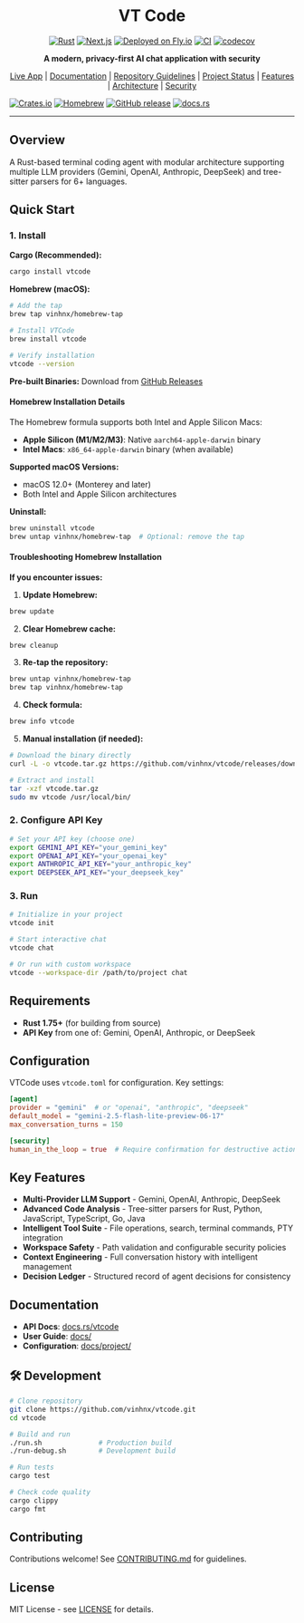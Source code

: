 <div align="center">

<h1>VT Code</h1>

[![Rust](https://img.shields.io/badge/Rust-BF4545?logo=rust&logoColor=white)](https://www.rust-lang.org/)
[![Next.js](https://img.shields.io/badge/Next.js-000000?logo=next.js&logoColor=white)](https://nextjs.org/)
[![Deployed on Fly.io](https://img.shields.io/badge/Deployed%20on-Fly.io-blueviolet)](https://fly.io)
[![CI](https://github.com/vinhnx/vtchat/actions/workflows/ci.yml/badge.svg)](https://github.com/vinhnx/vtchat/actions/workflows/ci.yml)
[![codecov](https://codecov.io/gh/vinhnx/vtchat/branch/main/graph/badge.svg)](https://codecov.io/gh/vinhnx/vtchat)

**A modern, privacy-first AI chat application with security**

[Live App](https://vtchat.io.vn) | [Documentation](docs/) | [Repository Guidelines](AGENTS.md) | [Project Status](docs/PROJECT-STATUS.md) | [Features](docs/FEATURES.md) | [Architecture](docs/ARCHITECTURE.md) | [Security](docs/SECURITY.md)

</div>

[![Crates.io](https://img.shields.io/crates/v/vtcode.svg)](https://crates.io/crates/vtcode)
[![Homebrew](https://img.shields.io/badge/homebrew-v0.8.2-orange)](https://github.com/vinhnx/homebrew-tap)
[![GitHub release](https://img.shields.io/github/release/vinhnx/vtcode.svg)](https://github.com/vinhnx/vtcode/releases)
[![docs.rs](https://img.shields.io/docsrs/vtcode)](https://docs.rs/vtcode)

---

## Overview

A Rust-based terminal coding agent with modular architecture supporting multiple LLM providers (Gemini, OpenAI, Anthropic, DeepSeek) and tree-sitter parsers for 6+ languages.

## Quick Start

### 1. Install

**Cargo (Recommended):**

```bash
cargo install vtcode
```

**Homebrew (macOS):**

```bash
# Add the tap
brew tap vinhnx/homebrew-tap

# Install VTCode
brew install vtcode

# Verify installation
vtcode --version
```

**Pre-built Binaries:**
Download from [GitHub Releases](https://github.com/vinhnx/vtcode/releases)

#### Homebrew Installation Details

The Homebrew formula supports both Intel and Apple Silicon Macs:

-   **Apple Silicon (M1/M2/M3)**: Native `aarch64-apple-darwin` binary
-   **Intel Macs**: `x86_64-apple-darwin` binary (when available)

**Supported macOS Versions:**

-   macOS 12.0+ (Monterey and later)
-   Both Intel and Apple Silicon architectures

**Uninstall:**

```bash
brew uninstall vtcode
brew untap vinhnx/homebrew-tap  # Optional: remove the tap
```

#### Troubleshooting Homebrew Installation

**If you encounter issues:**

1. **Update Homebrew:**

```bash
brew update
```

2. **Clear Homebrew cache:**

```bash
brew cleanup
```

3. **Re-tap the repository:**

```bash
brew untap vinhnx/homebrew-tap
brew tap vinhnx/homebrew-tap
```

4. **Check formula:**

```bash
brew info vtcode
```

5. **Manual installation (if needed):**

```bash
# Download the binary directly
curl -L -o vtcode.tar.gz https://github.com/vinhnx/vtcode/releases/download/v0.8.2/vtcode-v0.8.2-aarch64-apple-darwin.tar.gz

# Extract and install
tar -xzf vtcode.tar.gz
sudo mv vtcode /usr/local/bin/
```

### 2. Configure API Key

```bash
# Set your API key (choose one)
export GEMINI_API_KEY="your_gemini_key"
export OPENAI_API_KEY="your_openai_key"
export ANTHROPIC_API_KEY="your_anthropic_key"
export DEEPSEEK_API_KEY="your_deepseek_key"
```

### 3. Run

```bash
# Initialize in your project
vtcode init

# Start interactive chat
vtcode chat

# Or run with custom workspace
vtcode --workspace-dir /path/to/project chat
```

## Requirements

-   **Rust 1.75+** (for building from source)
-   **API Key** from one of: Gemini, OpenAI, Anthropic, or DeepSeek

## Configuration

VTCode uses `vtcode.toml` for configuration. Key settings:

```toml
[agent]
provider = "gemini"  # or "openai", "anthropic", "deepseek"
default_model = "gemini-2.5-flash-lite-preview-06-17"
max_conversation_turns = 150

[security]
human_in_the_loop = true  # Require confirmation for destructive actions
```

## Key Features

-   **Multi-Provider LLM Support** - Gemini, OpenAI, Anthropic, DeepSeek
-   **Advanced Code Analysis** - Tree-sitter parsers for Rust, Python, JavaScript, TypeScript, Go, Java
-   **Intelligent Tool Suite** - File operations, search, terminal commands, PTY integration
-   **Workspace Safety** - Path validation and configurable security policies
-   **Context Engineering** - Full conversation history with intelligent management
-   **Decision Ledger** - Structured record of agent decisions for consistency

## Documentation

-   **API Docs**: [docs.rs/vtcode](https://docs.rs/vtcode)
-   **User Guide**: [docs/](docs/)
-   **Configuration**: [docs/project/](docs/project/)

## 🛠️ Development

```bash
# Clone repository
git clone https://github.com/vinhnx/vtcode.git
cd vtcode

# Build and run
./run.sh              # Production build
./run-debug.sh        # Development build

# Run tests
cargo test

# Check code quality
cargo clippy
cargo fmt
```

## Contributing

Contributions welcome! See [CONTRIBUTING.md](CONTRIBUTING.md) for guidelines.

## License

MIT License - see [LICENSE](LICENSE) for details.
